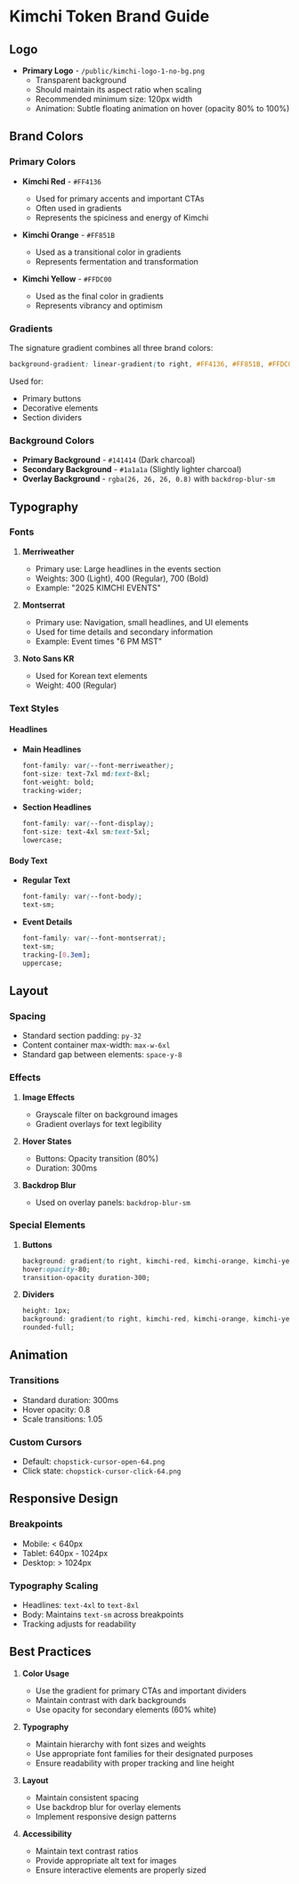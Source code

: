 # Kimchi Token Brand Guide

## Logo
- **Primary Logo** - `/public/kimchi-logo-1-no-bg.png`
  - Transparent background
  - Should maintain its aspect ratio when scaling
  - Recommended minimum size: 120px width
  - Animation: Subtle floating animation on hover (opacity 80% to 100%)

## Brand Colors

### Primary Colors
- **Kimchi Red** - `#FF4136`
  - Used for primary accents and important CTAs
  - Often used in gradients
  - Represents the spiciness and energy of Kimchi

- **Kimchi Orange** - `#FF851B`
  - Used as a transitional color in gradients
  - Represents fermentation and transformation

- **Kimchi Yellow** - `#FFDC00`
  - Used as the final color in gradients
  - Represents vibrancy and optimism

### Gradients
The signature gradient combines all three brand colors:
```css
background-gradient: linear-gradient(to right, #FF4136, #FF851B, #FFDC00)
```
Used for:
- Primary buttons
- Decorative elements
- Section dividers

### Background Colors
- **Primary Background** - `#141414` (Dark charcoal)
- **Secondary Background** - `#1a1a1a` (Slightly lighter charcoal)
- **Overlay Background** - `rgba(26, 26, 26, 0.8)` with `backdrop-blur-sm`

## Typography

### Fonts
1. **Merriweather**
   - Primary use: Large headlines in the events section
   - Weights: 300 (Light), 400 (Regular), 700 (Bold)
   - Example: "2025 KIMCHI EVENTS"

2. **Montserrat**
   - Primary use: Navigation, small headlines, and UI elements
   - Used for time details and secondary information
   - Example: Event times "6 PM MST"

3. **Noto Sans KR**
   - Used for Korean text elements
   - Weight: 400 (Regular)

### Text Styles

#### Headlines
- **Main Headlines**
  ```css
  font-family: var(--font-merriweather);
  font-size: text-7xl md:text-8xl;
  font-weight: bold;
  tracking-wider;
  ```

- **Section Headlines**
  ```css
  font-family: var(--font-display);
  font-size: text-4xl sm:text-5xl;
  lowercase;
  ```

#### Body Text
- **Regular Text**
  ```css
  font-family: var(--font-body);
  text-sm;
  ```

- **Event Details**
  ```css
  font-family: var(--font-montserrat);
  text-sm;
  tracking-[0.3em];
  uppercase;
  ```

## Layout

### Spacing
- Standard section padding: `py-32`
- Content container max-width: `max-w-6xl`
- Standard gap between elements: `space-y-8`

### Effects
1. **Image Effects**
   - Grayscale filter on background images
   - Gradient overlays for text legibility

2. **Hover States**
   - Buttons: Opacity transition (80%)
   - Duration: 300ms

3. **Backdrop Blur**
   - Used on overlay panels: `backdrop-blur-sm`

### Special Elements
1. **Buttons**
   ```css
   background: gradient(to right, kimchi-red, kimchi-orange, kimchi-yellow);
   hover:opacity-80;
   transition-opacity duration-300;
   ```

2. **Dividers**
   ```css
   height: 1px;
   background: gradient(to right, kimchi-red, kimchi-orange, kimchi-yellow);
   rounded-full;
   ```

## Animation

### Transitions
- Standard duration: 300ms
- Hover opacity: 0.8
- Scale transitions: 1.05

### Custom Cursors
- Default: `chopstick-cursor-open-64.png`
- Click state: `chopstick-cursor-click-64.png`

## Responsive Design

### Breakpoints
- Mobile: < 640px
- Tablet: 640px - 1024px
- Desktop: > 1024px

### Typography Scaling
- Headlines: `text-4xl` to `text-8xl`
- Body: Maintains `text-sm` across breakpoints
- Tracking adjusts for readability

## Best Practices

1. **Color Usage**
   - Use the gradient for primary CTAs and important dividers
   - Maintain contrast with dark backgrounds
   - Use opacity for secondary elements (60% white)

2. **Typography**
   - Maintain hierarchy with font sizes and weights
   - Use appropriate font families for their designated purposes
   - Ensure readability with proper tracking and line height

3. **Layout**
   - Maintain consistent spacing
   - Use backdrop blur for overlay elements
   - Implement responsive design patterns

4. **Accessibility**
   - Maintain text contrast ratios
   - Provide appropriate alt text for images
   - Ensure interactive elements are properly sized
